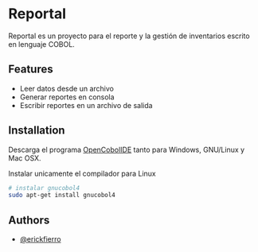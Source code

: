# Reportal

Reportal es un proyecto para el reporte y la gestión de inventarios escrito en lenguaje COBOL.

## Features

- Leer datos desde un archivo
- Generar reportes en consola
- Escribir reportes en un archivo de salida

## Installation

Descarga el programa [OpenCobolIDE](https://launchpad.net/cobcide/+download) tanto para Windows, GNU/Linux y Mac OSX.

Instalar unicamente el compilador para Linux

```bash
# instalar gnucobol4
sudo apt-get install gnucobol4
```

## Authors

- [@erickfierro](https://github.com/erickfierro)
